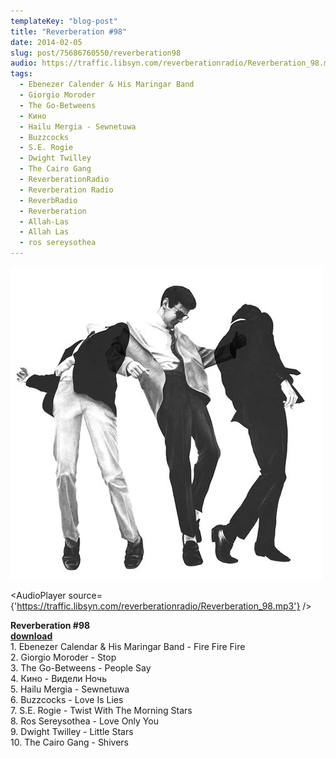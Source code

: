 ```yaml
---
templateKey: "blog-post"
title: "Reverberation #98"
date: 2014-02-05
slug: post/75686760550/reverberation98
audio: https://traffic.libsyn.com/reverberationradio/Reverberation_98.mp3
tags:
  - Ebenezer Calender & His Maringar Band
  - Giorgio Moroder
  - The Go-Betweens
  - Кино
  - Hailu Mergia - Sewnetuwa
  - Buzzcocks
  - S.E. Rogie
  - Dwight Twilley
  - The Cairo Gang
  - ReverberationRadio
  - Reverberation Radio
  - ReverbRadio
  - Reverberation
  - Allah-Las
  - Allah Las
  - ros sereysothea
---
```


![Reverberation #98](../images/e4941dab4a12273e737c80fff3c2ba2946a6550b78a20f6617946be421017bfd.jpg)

<AudioPlayer source={'https://traffic.libsyn.com/reverberationradio/Reverberation_98.mp3'} />

<p><strong>Reverberation #98<br /><a href="https://traffic.libsyn.com/reverberationradio/Reverberation_98.mp3" title="download" target="_blank">download<br /></a></strong>1. Ebenezer Calendar &amp; His Maringar Band - Fire Fire Fire<br />2. Giorgio Moroder - Stop<br />3. The Go-Betweens - People Say<br />4. &#1050;&#1080;&#1085;&#1086; - &#1042;&#1080;&#1076;&#1077;&#1083;&#1080;&nbsp;&#1053;&#1086;&#1095;&#1100;<br />5. Hailu Mergia - Sewnetuwa<br />6. Buzzcocks - Love Is Lies<br />7. S.E. Rogie - Twist With The Morning Stars<br />8. Ros Sereysothea - Love Only You<br />9. Dwight Twilley - Little Stars<br />10. The Cairo Gang - Shivers</p>
